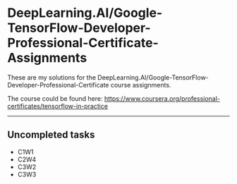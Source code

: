 #  DeepLearning.AI/Google-TensorFlow-Developer-Professional-Certificate-Assignments

These are my solutions for the DeepLearning.AI/Google-TensorFlow-Developer-Professional-Certificate course assignments.

The course could be found here: https://www.coursera.org/professional-certificates/tensorflow-in-practice

---

## Uncompleted tasks
- C1W1
- C2W4
- C3W2
- C3W3
